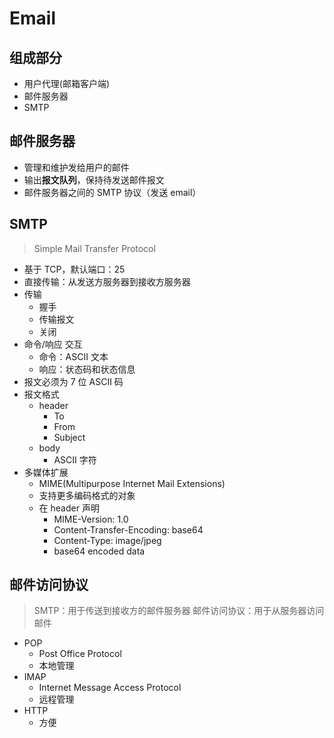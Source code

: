 # Email

## 组成部分
- 用户代理(邮箱客户端)
- 邮件服务器
- SMTP

## 邮件服务器
- 管理和维护发给用户的邮件
- 输出**报文队列**，保持待发送邮件报文
- 邮件服务器之间的 SMTP 协议（发送 email）

## SMTP
> Simple Mail Transfer Protocol
- 基于 TCP，默认端口：25
- 直接传输：从发送方服务器到接收方服务器
- 传输
  - 握手
  - 传输报文
  - 关闭
- 命令/响应 交互
  - 命令：ASCII 文本
  - 响应：状态码和状态信息
- 报文必须为 7 位 ASCII 码
- 报文格式
  - header
    - To
    - From
    - Subject
  - body
    - ASCII 字符
- 多媒体扩展
  - MIME(Multipurpose Internet Mail Extensions) 
  - 支持更多编码格式的对象
  - 在 header 声明
    - MIME-Version: 1.0
    - Content-Transfer-Encoding: base64
    - Content-Type: image/jpeg
    - base64 encoded data

## 邮件访问协议
> SMTP：用于传送到接收方的邮件服务器
> 邮件访问协议：用于从服务器访问邮件 

- POP
  - Post Office Protocol
  - 本地管理
- IMAP
  - Internet Message Access Protocol
  - 远程管理
- HTTP
  - 方便